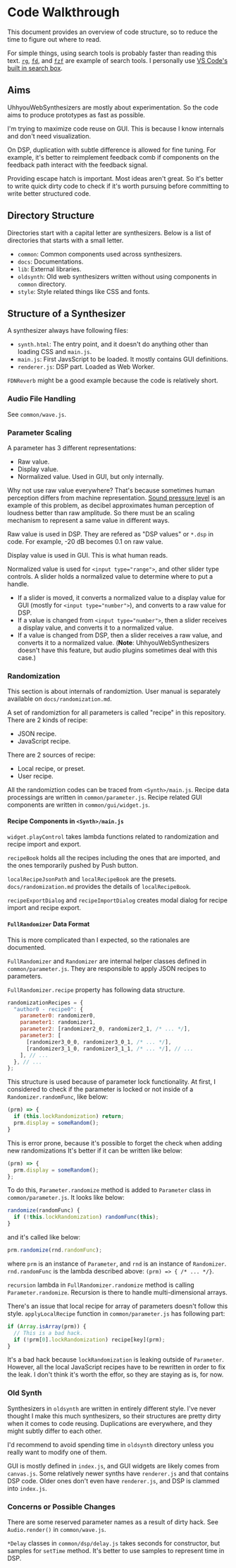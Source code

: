 # Code Walkthrough
This document provides an overview of code structure, so to reduce the time to figure out where to read.

For simple things, using search tools is probably faster than reading this text. [`rg`](https://github.com/BurntSushi/ripgrep), [`fd`](https://github.com/sharkdp/fd), and [`fzf`](https://github.com/junegunn/fzf) are example of search tools. I personally use [VS Code's built in search box](https://code.visualstudio.com/docs/editor/codebasics#_search-across-files).

## Aims
UhhyouWebSynthesizers are mostly about experimentation. So the code aims to produce prototypes as fast as possible.

I'm trying to maximize code reuse on GUI. This is because I know internals and don't need visualization.

On DSP, duplication with subtle difference is allowed for fine tuning. For example, it's better to reimplement feedback comb if components on the feedback path interact with the feedback signal.

Providing escape hatch is important. Most ideas aren't great. So it's better to write quick dirty code to check if it's worth pursuing before committing to write better structured code.

## Directory Structure
Directories start with a capital letter are synthesizers. Below is a list of directories that starts with a small letter.

- `common`: Common components used across synthesizers.
- `docs`: Documentations.
- `lib`: External libraries.
- `oldsynth`: Old web synthesizers written without using components in `common` directory.
- `style`: Style related things like CSS and fonts.

## Structure of a Synthesizer
A synthesizer always have following files:

- `synth.html`: The entry point, and it doesn't do anything other than loading CSS and `main.js`.
- `main.js`: First JavsScript to be loaded. It mostly contains GUI definitions.
- `renderer.js`: DSP part. Loaded as Web Worker.

`FDNReverb` might be a good example because the code is relatively short.

### Audio File Handling
See `common/wave.js`.

### Parameter Scaling
A parameter has 3 different representations:

- Raw value.
- Display value.
- Normalized value. Used in GUI, but only internally.

Why not use raw value everywhere? That's because sometimes human perception differs from machine representation. [Sound pressure level](https://en.wikipedia.org/wiki/Sound_pressure#Sound_pressure_level) is an example of this problem, as decibel approximates human perception of loudness better than raw amplitude. So there must be an scaling mechanism to represent a same value in different ways.

Raw value is used in DSP. They are refered as "DSP values" or `*.dsp` in code. For example, -20 dB becomes 0.1 on raw value.

Display value is used in GUI. This is what human reads.

Normalized value is used for `<input type="range">`, and other slider type controls. A slider holds a normalized value to determine where to put a handle.

- If a slider is moved, it converts a normalized value to a display value for GUI (mostly for `<input type="number">`), and converts to a raw value for DSP.
- If a value is changed from `<input type="number">`, then a slider receives a display value, and converts it to a normalized value.
- If a value is changed from DSP, then a slider receives a raw value, and converts it to a normalized value. (**Note**: UhhyouWebSynthesizers doesn't have this feature, but audio plugins sometimes deal with this case.)

### Randomization
This section is about internals of randomiztion. User manual is separately available on `docs/randomization.md`.

A set of randomiztion for all parameters is called "recipe" in this repository. There are 2 kinds of recipe:

- JSON recipe.
- JavaScript recipe.

There are 2 sources of recipe:

- Local recipe, or preset.
- User recipe.

All the randomiztion codes can be traced from `<Synth>/main.js`. Recipe data processings are written in `common/parameter.js`. Recipe related GUI components are written in `common/gui/widget.js`.

#### Recipe Components in `<Synth>/main.js`
`widget.playControl` takes lambda functions related to randomization and recipe import and export.

`recipeBook` holds all the recipes including the ones that are imported, and the ones temporarily pushed by Push button.

`localRecipeJsonPath` and `localRecipeBook` are the presets. `docs/randomization.md` provides the details of `localRecipeBook`.

`recipeExportDialog` and `recipeImportDialog` creates modal dialog for recipe import and recipe export.

#### `FullRandomizer` Data Format
This is more complicated than I expected, so the rationales are documented.

`FullRandomizer` and `Randomizer` are internal helper classes defined in `common/parameter.js`. They are responsible to apply JSON recipes to parameters.

`FullRandomizer.recipe` property has following data structure.

```javascript
randomizationRecipes = {
  "author0 - recipe0": {
    parameter0: randomizer0,
    parameter1: randomizer1,
    parameter2: [randomizer2_0, randomizer2_1, /* ... */],
    parameter3: [
      [randomizer3_0_0, randomizer3_0_1, /* ... */],
      [randomizer3_1_0, randomizer3_1_1, /* ... */], // ...
    ], // ...
  }, // ...
};
```

This structure is used because of parameter lock functionality. At first, I considered to check if the parameter is locked or not inside of a `Randomizer.randomFunc`, like below:

```javascript
(prm) => {
  if (this.lockRandomization) return;
  prm.display = someRandom();
}
```

This is error prone, because it's possible to forget the check when adding new randomizations It's better if it can be written like below:

```javascript
(prm) => {
  prm.display = someRandom();
};
```

To do this, `Parameter.randomize` method is added to `Parameter` class in `common/parameter.js`. It looks like below:

```javascript
randomize(randomFunc) {
  if (!this.lockRandomization) randomFunc(this);
}
```

and it's called like below:

```javascript
prm.randomize(rnd.randomFunc);
```

where `prm` is an instance of `Parameter`, and `rnd` is an instance of `Randomizer`. `rnd.randomFunc` is the lambda described above: `(prm) => { /* ... */}`.

`recursion` lambda in `FullRandomizer.randomize` method is calling `Parameter.randomize`. Recursion is there to handle multi-dimensional arrays.

There's an issue that local recipe for array of parameters doesn't follow this style. `applyLocalRecipe` function in `common/parameter.js` has following part:

```javascript
if (Array.isArray(prm)) {
  // This is a bad hack.
  if (!prm[0].lockRandomization) recipe[key](prm);
}
```

It's a bad hack because `lockRandomization` is leaking outside of `Parameter`. However, all the local JavaScript recipes have to be rewritten in order to fix the leak. I don't think it's worth the effor, so they are staying as is, for now.

### Old Synth
Synthesizers in `oldsynth` are written in entirely different style. I've never thought I make this much synthesizers, so their structures are pretty dirty when it comes to code reusing. Duplications are everywhere, and they might subtly differ to each other.

I'd recommend to avoid spending time in `oldsynth` directory unless you really want to modify one of them.

GUI is mostly defined in `index.js`, and GUI widgets are likely comes from `canvas.js`. Some relatively newer synths have `renderer.js` and that contains DSP code. Older ones don't even have `renderer.js`, and DSP is clammed into `index.js`.

### Concerns or Possible Changes
There are some reserved parameter names as a result of dirty hack. See `Audio.render()` in `common/wave.js`.

`*Delay` classes in `common/dsp/delay.js` takes seconds for constructor, but samples for `setTime` method. It's better to use samples to represent time in DSP.
